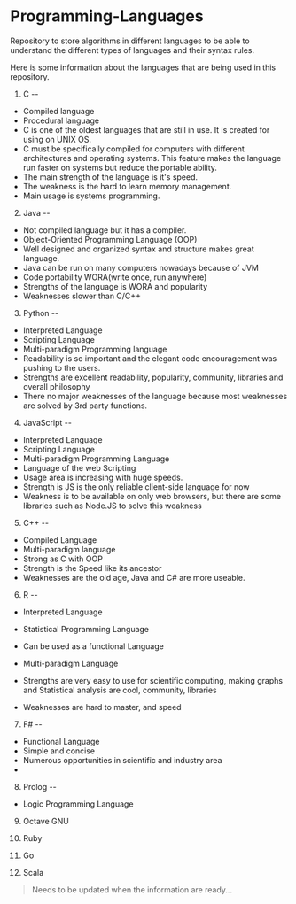 # Programming-Languages
Repository to store algorithms in different languages to be able to understand the different types of languages and their syntax rules.

Here is some information about the languages that are being used in this repository.

1. C
--
 - Compiled language
 - Procedural language
 -  C is one of the oldest languages that are still in use. It is created for using on UNIX OS.
 - C must be specifically compiled for computers with different architectures and operating systems. This feature makes the language run faster on systems but reduce the portable ability.
 - The main strength of the language is it's speed.
 - The weakness is the hard to learn memory management.
 - Main usage is systems programming.

2. Java
--
 - Not compiled language but it has a compiler.
 - Object-Oriented Programming Language (OOP)
 - Well designed and organized syntax and structure makes great language.
 - Java can be run on many computers nowadays because of JVM
 - Code portability WORA(write once, run anywhere)
 - Strengths of the language is WORA and popularity
 - Weaknesses slower than C/C++

3. Python
--
 - Interpreted Language
 - Scripting Language
 - Multi-paradigm Programming language
 - Readability is so important and the elegant code encouragement was pushing to the users.
 - Strengths are excellent readability, popularity, community, libraries and overall philosophy
 - There no major weaknesses of the language because most weaknesses are solved by 3rd party functions.

4. JavaScript
--
 - Interpreted Language
 - Scripting Language
 - Multi-paradigm Programming Language
 - Language of the web Scripting
 - Usage area is increasing with huge speeds.
 - Strength is JS is the only reliable client-side language for now
 -  Weakness is to be available on only web browsers, but there are some libraries such as Node.JS to solve this weakness

5. C++
--
 - Compiled Language
 - Multi-paradigm language
 - Strong as C with OOP
 - Strength is the Speed like its ancestor
 - Weaknesses are the old age, Java and C# are more useable.

 6. R
 --
 - Interpreted Language
 - Statistical Programming Language
 - Can be used as a functional Language
 - Multi-paradigm Language
 - Strengths are very easy to use for scientific computing, making graphs and Statistical analysis are cool, community, libraries

 - Weaknesses are hard to master, and speed

7. F#
--
 - Functional Language
 - Simple and concise
 - Numerous opportunities in scientific and industry area
 -

8. Prolog
--
 - Logic Programming Language

9. Octave GNU

10. Ruby

11. Go

12. Scala

> Needs to be updated when the information are ready...  
